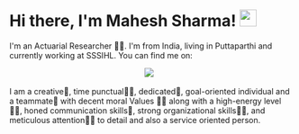 # Hi there, I'm Mahesh Sharma! <img src="https://raw.githubusercontent.com/MartinHeinz/MartinHeinz/master/wave.gif" width="30px">
<!-- <p align='center'>
<img src="img/profile.png" width="250px">
</p> -->


<!-- 
I'm Mahesh Sharma 👨‍💻 & I'm a passionate for the Data analysis, and Chemistry . I'm from India, living in Hyderabad. You can find me on [![Twitter][1.2]][1],  or on [![LinkedIn][3.2]][3].
-->

I'm an Actuarial Researcher 👨‍💻. I'm from India, living in Puttaparthi and currently working at SSSIHL. You can find me on:

<p align='center'>
    <a href="https://www.linkedin.com/in/maheshsharmapulipaka/">
        <img src="https://img.shields.io/badge/LinkedIn-0077B5?&style=for-the-badge&logo=linkedin&logoColor=white" /></a>&nbsp;&nbsp;
</p>

I am a creative🎡, time punctual👩‍🎓, dedicated🎯, goal-oriented individual and a teammate👬 with decent moral Values 🙇‍♀️ along with a high-energy level🤹‍♀️, honed communication skills👐, strong organizational skills👮‍♀️, and meticulous attention🕵️‍♀️ to detail and also a service oriented person.

<!-- <p align='justify'>
I have started my career with Chemistry, mixing the chemicals and trying to understand the science. But as I joined for the research assistant, I find "Data" is more interesting than the science. Later, I started looking various options around the world and found "Data Science" course helps me to understand the importance of data, and creating models using the AI to find the solutions.
 
    <br/>
    <br/>
Identifying improved approaches and enhanced solutions to business challenges are activities that drive and inspire me. Exploration, pursuit and motivation are my frameworks for success. I believe that fresh perspectives and trying new techniques help businesses evolve and grow.
</p> -->
